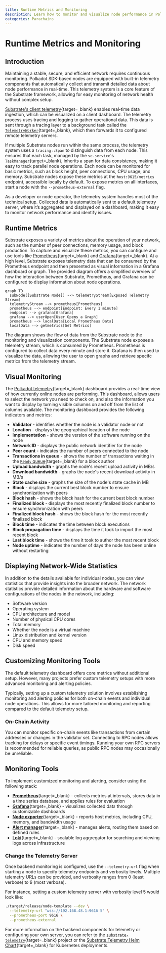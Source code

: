 ```yaml
---
title: Runtime Metrics and Monitoring
description: Learn how to monitor and visualize node performance in Polkadot SDK-based networks using telemetry, Prometheus, and Grafana for efficient runtime monitoring.
categories: Parachains
---
```


# Runtime Metrics and Monitoring

## Introduction

Maintaining a stable, secure, and efficient network requires continuous monitoring. Polkadot SDK-based nodes are equipped with built-in telemetry components that automatically collect and transmit detailed data about node performance in real-time. This telemetry system is a core feature of the Substrate framework, allowing for easy monitoring of network health without complex setup.

[Substrate's client telemetry](https://paritytech.github.io/polkadot-sdk/master/sc_telemetry/index.html){target=\_blank} enables real-time data ingestion, which can be visualized on a client dashboard. The telemetry process uses tracing and logging to gather operational data. This data is sent through a tracing layer to a background task called the [`TelemetryWorker`](https://paritytech.github.io/polkadot-sdk/master/sc_telemetry/struct.TelemetryWorker.html){target=\_blank}, which then forwards it to configured remote telemetry servers.

If multiple Substrate nodes run within the same process, the telemetry system uses a `tracing::Span` to distinguish data from each node. This ensures that each task, managed by the `sc-service`'s [`TaskManager`](https://paritytech.github.io/polkadot-sdk/master/sc_service/struct.TaskManager.html){target=\_blank}, inherits a span for data consistency, making it easy to track parallel node operations. Each node can be monitored for basic metrics, such as block height, peer connections, CPU usage, and memory. Substrate nodes expose these metrics at the `host:9615/metrics` endpoint, accessible locally by default. To expose metrics on all interfaces, start a node with the `--prometheus-external` flag.

As a developer or node operator, the telemetry system handles most of the technical setup. Collected data is automatically sent to a default telemetry server, where it’s aggregated and displayed on a dashboard, making it easy to monitor network performance and identify issues.

## Runtime Metrics

Substrate exposes a variety of metrics about the operation of your network, such as the number of peer connections, memory usage, and block production. To capture and visualize these metrics, you can configure and use tools like [Prometheus](https://prometheus.io/){target=\_blank} and [Grafana](https://grafana.com/){target=\_blank}. At a high level, Substrate exposes telemetry data that can be consumed by the Prometheus endpoint and then presented as visual information in a Grafana dashboard or graph. The provided diagram offers a simplified overview of how the interaction between Substrate, Prometheus, and Grafana can be configured to display information about node operations.

```mermaid
graph TD
  subNode([Substrate Node]) --> telemetryStream[Exposed Telemetry Stream]
  telemetryStream --> prometheus[Prometheus]
  prometheus --> endpoint[Endpoint: Every 1 minute]
  endpoint --> grafana[Grafana]
  grafana --> userOpen[User Opens a Graph]
  prometheus --> localData[Local Prometheus Data]
  localData --> getmetrics[Get Metrics]
```

The diagram shows the flow of data from the Substrate node to the monitoring and visualization components. The Substrate node exposes a telemetry stream, which is consumed by Prometheus. Prometheus is configured to collect data every minute and store it. Grafana is then used to visualize the data, allowing the user to open graphs and retrieve specifc metrics from the telemetry stream.

## Visual Monitoring

The [Polkadot telemetry](https://telemetry.polkadot.io/){target=\_blank} dashboard provides a real-time view of how currently online nodes are performing. This dashboard, allows users to select the network you need to check on, and also the information you want to display by turning visible columns on and off from the list of columns available. The monitoring dashboard provides the following indicators and metrics:

- **Validator** - identifies whether the node is a validator node or not
- **Location** - displays the geographical location of the node
- **Implementation** - shows the version of the software running on the node
- **Network ID** - displays the public network identifier for the node
- **Peer count** - indicates the number of peers connected to the node
- **Transactions in queue** - shows the number of transactions waiting in the [`Ready` queue](https://paritytech.github.io/polkadot-sdk/master/sc_transaction_pool_api/enum.TransactionStatus.html#variant.Ready){target=\_blank} for a block author
- **Upload bandwidth** - graphs the node's recent upload activity in MB/s
- **Download bandwidth** - graphs the node's recent download activity in MB/s
- **State cache size** - graphs the size of the node's state cache in MB
- **Block** - displays the current best block number to ensure synchronization with peers
- **Block hash** - shows the block hash for the current best block number
- **Finalized block** - displays the most recently finalized block number to ensure synchronization with peers
- **Finalized block hash** - shows the block hash for the most recently finalized block
- **Block time** - indicates the time between block executions
- **Block propagation time** - displays the time it took to import the most recent block
- **Last block time** - shows the time it took to author the most recent block
- **Node uptime** - indicates the number of days the node has been online without restarting

## Displaying Network-Wide Statistics

In addition to the details available for individual nodes, you can view statistics that provide insights into the broader network. The network statistics provide detailed information about the hardware and software configurations of the nodes in the network, including:

- Software version
- Operating system
- CPU architecture and model
- Number of physical CPU cores
- Total memory
- Whether the node is a virtual machine
- Linux distribution and kernel version
- CPU and memory speed
- Disk speed

## Customizing Monitoring Tools

The default telemetry dashboard offers core metrics without additional setup. However, many projects prefer custom telemetry setups with more advanced monitoring and alerting policies.

Typically, setting up a custom telemetry solution involves establishing monitoring and alerting policies for both on-chain events and individual node operations. This allows for more tailored monitoring and reporting compared to the default telemetry setup.

### On-Chain Activity

You can monitor specific on-chain events like transactions from certain addresses or changes in the validator set. Connecting to RPC nodes allows tracking for delays or specific event timings. Running your own RPC servers is recommended for reliable queries, as public RPC nodes may occasionally be unreliable.

## Monitoring Tools

To implement customized monitoring and alerting, consider using the following stack:

- [**Prometheus**](https://prometheus.io/){target=\_blank} - collects metrics at intervals, stores data in a time series database, and applies rules for evaluation
- [**Grafana**](https://grafana.com/){target=\_blank} - visualizes collected data through customizable dashboards
- [**Node exporter**](https://github.com/prometheus/node_exporter){target=\_blank} - reports host metrics, including CPU, memory, and bandwidth usage
- [**Alert manager**](https://github.com/prometheus/alertmanager){target=\_blank} - manages alerts, routing them based on defined rules
- [**Loki**](https://github.com/grafana/loki){target=\_blank} - scalable log aggregator for searching and viewing logs across infrastructure

### Change the Telemetry Server

Once backend monitoring is configured, use the `--telemetry-url` flag when starting a node to specify telemetry endpoints and verbosity levels. Multiple telemetry URLs can be provided, and verbosity ranges from 0 (least verbose) to 9 (most verbose).

For instance, setting a custom telemetry server with verbosity level 5 would look like:

```bash
./target/release/node-template --dev \
  --telemetry-url "wss://192.168.48.1:9616 5" \
  --prometheus-port 9616 \
  --prometheus-external
```

For more information on the backend components for telemetry or configuring your own server, you can refer to the [`substrate-telemetry`](https://github.com/paritytech/substrate-telemetry){target=\_blank} project or the [Substrate Telemetry Helm Chart](https://github.com/paritytech/helm-charts/blob/main/charts/substrate-telemetry/README.md){target=\_blank} for Kubernetes deployments.